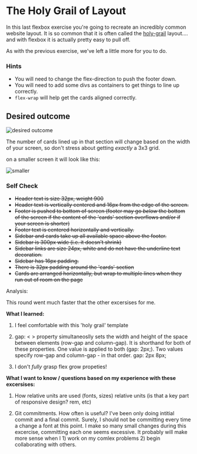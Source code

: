 # The Holy Grail of Layout

In this last flexbox exercise you're going to recreate an incredibly common website layout. It is so common that it is often called the [holy-grail](https://www.google.com/search?q=holy+grail+layout&tbm=isch&sclient=img) layout.... and with flexbox it is actually pretty easy to pull off.

As with the previous exercise, we've left a little more for you to do.

### Hints
- You will need to change the flex-direction to push the footer down.
- You will need to add some divs as containers to get things to line up correctly. 
- `flex-wrap` will help get the cards aligned correctly.

## Desired outcome

![desired outcome](./desired-outcome.png)

The number of cards lined up in that section will change based on the width of your screen, so don't stress about getting _exactly_ a 3x3 grid.

on a smaller screen it will look like this:

![smaller](./desired-outcome-smaller.png)

### Self Check
- ~~Header text is size 32px, weight 900~~
- ~~Header text is vertically centered and 16px from the edge of the screen.~~
- ~~Footer is pushed to bottom of screen (footer may go _below_ the bottom of the screen if the content of the 'cards' section overflows and/or if your screen is shorter)~~
- ~~Footer text is centered horizontally and vertically.~~
- ~~Sidebar and cards take up all available space above the footer.~~
- ~~Sidebar is 300px wide (i.e. it doesn't shrink)~~
- ~~Sidebar links are size 24px, white and do not have the underline text decoration.~~
- ~~Sidebar has 16px padding.~~
- ~~There is 32px padding around the 'cards' section~~
- ~~Cards are arranged horizontally, but wrap to multiple lines when they run out of room on the page~~


Analysis:

This round went much faster that the other excersises for me.

**What I learned:**

1. I feel comfortable with this 'holy grail' template

2. gap: < > property simultaneoslly sets the width and height of the space between elements (row-gap and column-gap). It is shorthand for both of these properties. One value is applied to both (gap: 2px;). Two values specify row-gap and column-gap - in that order. gap: 2px 8px; 

3. I don't *fully* grasp flex grow propeties!


**What I want to know / questions based on my experience with these excersises:**

1. How relative units are used (fonts, sizes) relative units (is that a key part of responsive design? rem, etc)

2. Git commitments. How often is useful? I've been only doing intitial commit and a final commit. Surely, I should not be committing every time a change a font at this point. I make so many small changes during this excercise, committing each one seems excessive. It probably will make more sense when I 1) work on my comlex problems 2) begin collaborating with others.




